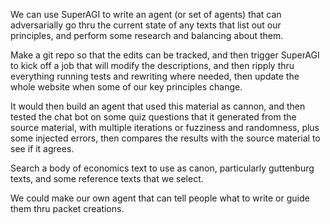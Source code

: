 We can use SuperAGI to write an agent (or set of agents) that can adversarially go thru the current state of any texts that list out our principles, and perform some research and balancing about them.

Make a git repo so that the edits can be tracked, and then trigger SuperAGI to kick off a job that will modify the descriptions, and then ripply thru everything running tests and rewriting where needed, then update the whole website when some of our key principles change.

It would then build an agent that used this material as cannon, and then tested the chat bot on some quiz questions that it generated from the source material, with multiple iterations or fuzziness and randomness, plus some injected errors, then compares the results with the source material to see if it agrees.

Search a body of economics text to use as canon, particularly guttenburg texts, and some reference texts that we select.

We could make our own agent that can tell people what to write or guide them thru packet creations.